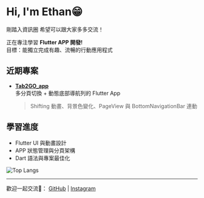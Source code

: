 # Hi, I'm Ethan😁
剛踏入資訊圈 希望可以跟大家多多交流！

正在專注學習 **Flutter APP 開發!**  
目標：能獨立完成有趣、流暢的行動應用程式

## 近期專案
- **[Tab2GO_app](https://github.com/Dethanev/Tap2Go_app)**  
  多分頁切換 + 動態底部導航列的 Flutter App  
  > Shifting 動畫、背景色變化、PageView 與 BottomNavigationBar 連動

## 學習進度
- Flutter UI 與動畫設計
- APP 狀態管理與分頁架構
- Dart 語法與專案最佳化

![Top Langs](https://github-readme-stats.vercel.app/api/top-langs/?username=Dethanev&layout=compact&theme=tokyonight)

---

歡迎一起交流🙏：
[GitHub](https://github.com/Dethanev) | [Instagram](https://www.instagram.com/fiscal_666/?hl=zh-tw)

